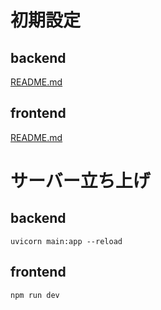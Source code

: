 # 初期設定


## backend
[README.md](./backend/README.md)




## frontend
[README.md](./frontend/README.md)


# サーバー立ち上げ
## backend
```
uvicorn main:app --reload
```

## frontend

```
npm run dev
```